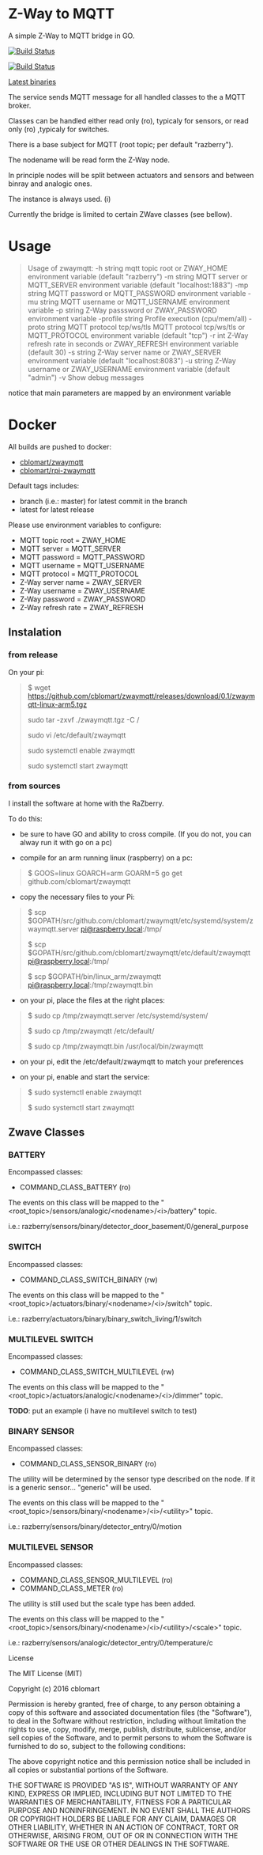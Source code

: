 
# Z-Way to MQTT

A simple Z-Way to MQTT bridge in GO.

[![Build Status](https://drone.io/github.com/cblomart/zwaymqtt/status.png)](https://drone.io/github.com/cblomart/zwaymqtt/latest)

[![Build Status](https://travis-ci.org/cblomart/zwaymqtt.svg?branch=master)](https://travis-ci.org/cblomart/zwaymqtt)

[Latest binaries](https://drone.io/github.com/cblomart/zwaymqtt/files)

The service sends MQTT message for all handled classes to the a MQTT broker.

Classes can be handled either read only (ro), typicaly for sensors, or read only (ro) ,typicaly for switches.

There is a base subject for MQTT (root topic; per default "razberry").

The nodename will be read form the Z-Way node.

In principle nodes will be split between actuators and sensors and between binray and analogic ones.

The instance is always used. (i)

Currently the bridge is limited to certain ZWave classes (see bellow).

# Usage

> Usage of zwaymqtt:
>   -h string
>     	mqtt topic root or ZWAY_HOME environment variable (default "razberry")
>   -m string
>     	MQTT server or MQTT_SERVER environment variable (default "localhost:1883")
>   -mp string
>     	MQTT password or MQTT_PASSWORD environment variable
>   -mu string
>     	MQTT username or MQTT_USERNAME environment variable
>   -p string
>     	Z-Way passsword or ZWAY_PASSWORD environment variable
>   -profile string
>     	Profile execution (cpu/mem/all)
>   -proto string
>       MQTT protocol tcp/ws/tls MQTT protocol tcp/ws/tls or MQTT_PROTOCOL environment variable (default "tcp")
>   -r int
>     	Z-Way refresh rate in seconds or ZWAY_REFRESH environment variable (default 30)
>   -s string
>     	Z-Way server name or ZWAY_SERVER environment variable (default "localhost:8083")
>   -u string
>     	Z-Way username or ZWAY_USERNAME environment variable (default "admin")
>   -v	Show debug messages

notice that main parameters are mapped by an environment variable

# Docker

All builds are pushed to docker:
  - [cblomart/zwaymqtt](https://hub.docker.com/r/cblomart/zwaymqtt/)
  - [cblomart/rpi-zwaymqtt](https://hub.docker.com/r/cblomart/rpi-zwaymqtt/)

Default tags includes:
  - branch (i.e.: master) for latest commit in the branch
  - latest for latest release

Please use environment variables to configure:
  - MQTT topic root = ZWAY_HOME
  - MQTT server = MQTT_SERVER
  - MQTT password = MQTT_PASSWORD
  - MQTT username = MQTT_USERNAME
  - MQTT protocol = MQTT_PROTOCOL
  - Z-Way server name = ZWAY_SERVER
  - Z-Way username = ZWAY_USERNAME
  - Z-Way password = ZWAY_PASSWORD
  - Z-Way refresh rate = ZWAY_REFRESH

## Instalation

### from release

On your pi:

> $ wget https://github.com/cblomart/zwaymqtt/releases/download/0.1/zwaymqtt-linux-arm5.tgz
> 
> sudo tar -zxvf ./zwaymqtt.tgz -C /
> 
> sudo vi /etc/default/zwaymqtt
> 
> sudo systemctl enable zwaymqtt
> 
> sudo systemctl start zwaymqtt

### from sources

I install the software at home with the RaZberry.

To do this:

- be sure to have GO and ability to cross compile. (If you do not, you can alway run it with go on a pc)

- compile for an arm running linux (raspberry) on a pc:

> $ GOOS=linux GOARCH=arm GOARM=5 go get github.com/cblomart/zwaymqtt

- copy the necessary files to your Pi:

> $ scp $GOPATH/src/github.com/cblomart/zwaymqtt/etc/systemd/system/zwaymqtt.server pi@raspberry.local:/tmp/
> 
> $ scp $GOPATH/src/github.com/cblomart/zwaymqtt/etc/default/zwaymqtt pi@raspberry.local:/tmp/
> 
> $ scp $GOPATH/bin/linux_arm/zwaymqtt pi@raspberry.local:/tmp/zwaymqtt.bin

- on your pi, place the files at the right places:

> $ sudo cp /tmp/zwaymqtt.server /etc/systemd/system/
> 
> $ sudo cp /tmp/zwaymqtt /etc/default/
> 
> $ sudo cp /tmp/zwaymqtt.bin /usr/local/bin/zwaymqtt 
> 

- on your pi, edit the /etc/default/zwaymqtt to match your preferences

- on your pi, enable and start the service:

> $ sudo systemctl enable zwaymqtt
> 
> $ sudo systemctl start zwaymqtt





## Zwave Classes

### BATTERY

Encompassed classes:

- COMMAND\_CLASS\_BATTERY (ro)

The events on this class will be mapped to the "\<root\_topic\>/sensors/analogic/\<nodename\>/\<i\>/battery" topic.

i.e.: razberry/sensors/binary/detector_door_basement/0/general_purpose

### SWITCH

Encompassed classes:

- COMMAND\_CLASS\_SWITCH\_BINARY (rw)

The events on this class will be mapped to the "\<root\_topic\>/actuators/binary/\<nodename\>/\<i\>/switch" topic.

i.e.: razberry/actuators/binary/binary_switch_living/1/switch

### MULTILEVEL SWITCH

Encompassed classes:

- COMMAND\_CLASS\_SWITCH\_MULTILEVEL (rw)

The events on this class will be mapped to the "\<root\_topic\>/actuators/analogic/\<nodename\>/\<i\>/dimmer" topic.

**TODO**: put an example (i have no multilevel switch to test)

### BINARY SENSOR

Encompassed classes:

- COMMAND\_CLASS\_SENSOR\_BINARY (ro)

The utility will be determined by the sensor type described on the node. If it is a generic sensor... "generic" will be used.

The events on this class will be mapped to the "\<root\_topic\>/sensors/binary/\<nodename\>/\<i\>/\<utility\>" topic.

i.e.: razberry/sensors/binary/detector_entry/0/motion

### MULTILEVEL SENSOR

Encompassed classes:

- COMMAND\_CLASS\_SENSOR\_MULTILEVEL (ro)
- COMMAND\_CLASS\_METER (ro)

The utility is still used but the scale type has been added.

The events on this class will be mapped to the "\<root\_topic\>/sensors/binary/\<nodename\>/\<i\>/\<utility\>/\<scale\>" topic.

i.e.: razberry/sensors/analogic/detector_entry/0/temperature/c

 License

The MIT License (MIT)

Copyright (c) 2016 cblomart

Permission is hereby granted, free of charge, to any person obtaining a copy of this software and associated documentation files (the "Software"), to deal in the Software without restriction, including without limitation the rights to use, copy, modify, merge, publish, distribute, sublicense, and/or sell copies of the Software, and to permit persons to whom the Software is furnished to do so, subject to the following conditions:

The above copyright notice and this permission notice shall be included in all copies or substantial portions of the Software.

THE SOFTWARE IS PROVIDED "AS IS", WITHOUT WARRANTY OF ANY KIND, EXPRESS OR IMPLIED, INCLUDING BUT NOT LIMITED TO THE WARRANTIES OF MERCHANTABILITY, FITNESS FOR A PARTICULAR PURPOSE AND NONINFRINGEMENT. IN NO EVENT SHALL THE AUTHORS OR COPYRIGHT HOLDERS BE LIABLE FOR ANY CLAIM, DAMAGES OR OTHER LIABILITY, WHETHER IN AN ACTION OF CONTRACT, TORT OR OTHERWISE, ARISING FROM, OUT OF OR IN CONNECTION WITH THE SOFTWARE OR THE USE OR OTHER DEALINGS IN THE SOFTWARE.
